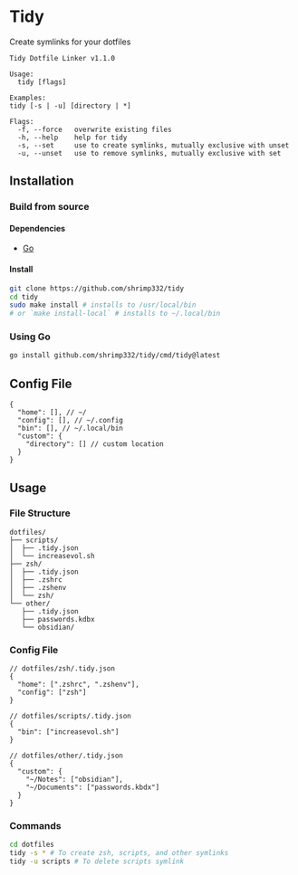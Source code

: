 # Tidy
Create symlinks for your dotfiles
```
Tidy Dotfile Linker v1.1.0

Usage:
  tidy [flags]

Examples:
tidy [-s | -u] [directory | *]

Flags:
  -f, --force   overwrite existing files
  -h, --help    help for tidy
  -s, --set     use to create symlinks, mutually exclusive with unset
  -u, --unset   use to remove symlinks, mutually exclusive with set
```
## Installation
### Build from source
#### Dependencies
- [Go](https://go.dev/)
#### Install
```sh
git clone https://github.com/shrimp332/tidy
cd tidy
sudo make install # installs to /usr/local/bin
# or `make install-local` # installs to ~/.local/bin
```
### Using Go
```sh
go install github.com/shrimp332/tidy/cmd/tidy@latest
```
## Config File
```jsonc
{
  "home": [], // ~/
  "config": [], // ~/.config
  "bin": [], // ~/.local/bin
  "custom": {
    "directory": [] // custom location
  }
}
```
## Usage
### File Structure
```
dotfiles/
├── scripts/
│  ├── .tidy.json
│  └── increasevol.sh
├── zsh/
│  ├── .tidy.json
│  ├── .zshrc
│  ├── .zshenv
│  └── zsh/
└── other/
   ├── .tidy.json
   ├── passwords.kdbx
   └── obsidian/
```
### Config File
```jsonc
// dotfiles/zsh/.tidy.json
{
  "home": [".zshrc", ".zshenv"],
  "config": ["zsh"]
}

// dotfiles/scripts/.tidy.json
{
  "bin": ["increasevol.sh"]
}

// dotfiles/other/.tidy.json
{
  "custom": {
    "~/Notes": ["obsidian"],
    "~/Documents": ["passwords.kbdx"]
  }
}

```
### Commands
```sh
cd dotfiles
tidy -s * # To create zsh, scripts, and other symlinks
tidy -u scripts # To delete scripts symlink
```
